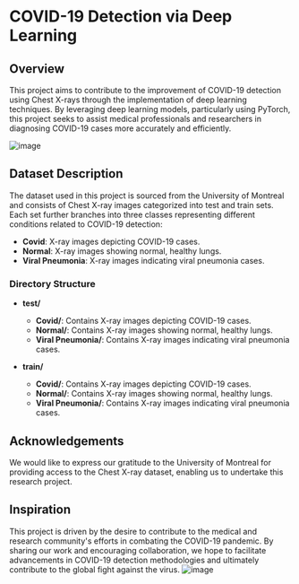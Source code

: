# COVID-19 Detection via Deep Learning

## Overview
This project aims to contribute to the improvement of COVID-19 detection using Chest X-rays through the implementation of deep learning techniques. By leveraging deep learning models, particularly using PyTorch, this project seeks to assist medical professionals and researchers in diagnosing COVID-19 cases more accurately and efficiently.

![image](https://github.com/emreCanIlik/Covid-Detection-using-DeepLearning-with-PyTorch/assets/118285895/f7fa149c-dcf8-4c42-be28-6eedd440cdb0)


## Dataset Description
The dataset used in this project is sourced from the University of Montreal and consists of Chest X-ray images categorized into test and train sets. Each set further branches into three classes representing different conditions related to COVID-19 detection:

- **Covid**: X-ray images depicting COVID-19 cases.
- **Normal**: X-ray images showing normal, healthy lungs.
- **Viral Pneumonia**: X-ray images indicating viral pneumonia cases.

### Directory Structure
- **test/**
  - **Covid/**: Contains X-ray images depicting COVID-19 cases.
  - **Normal/**: Contains X-ray images showing normal, healthy lungs.
  - **Viral Pneumonia/**: Contains X-ray images indicating viral pneumonia cases.

- **train/**
  - **Covid/**: Contains X-ray images depicting COVID-19 cases.
  - **Normal/**: Contains X-ray images showing normal, healthy lungs.
  - **Viral Pneumonia/**: Contains X-ray images indicating viral pneumonia cases.

## Acknowledgements
We would like to express our gratitude to the University of Montreal for providing access to the Chest X-ray dataset, enabling us to undertake this research project.

## Inspiration
This project is driven by the desire to contribute to the medical and research community's efforts in combating the COVID-19 pandemic. By sharing our work and encouraging collaboration, we hope to facilitate advancements in COVID-19 detection methodologies and ultimately contribute to the global fight against the virus.
![image](https://github.com/emreCanIlik/Covid-Detection-using-DeepLearning-with-PyTorch/assets/118285895/792e7218-61f3-47bf-94d1-d2d7ed14ea12)

